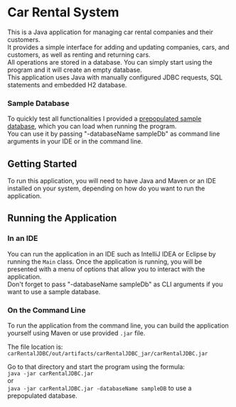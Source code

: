 # Car Rental System
This is a Java application for managing car rental companies and their customers.  
It provides a simple interface for adding and updating companies, cars, and customers, as well as renting and returning cars.  
All operations are stored in a database. You can simply start using the program and it will create an empty database.  
This application uses Java with manually configured JDBC requests, SQL statements and embedded H2 database.


### Sample Database
To quickly test all functionalities I provided a <ins>prepopulated sample database</ins>, which you can load when running the program.  
You can use it by passing "-databaseName sampleDb" as command line arguments in your IDE or in the command line.

## Getting Started
To run this application, you will need to have Java and Maven or an IDE installed on your system, 
depending on how do you want to run the application.

## Running the Application

### In an IDE
You can run the application in an IDE such as IntelliJ IDEA or Eclipse by running the `Main` class. 
Once the application is running, you will be presented with a menu of options that allow you to interact with the application.  
Don't forget to pass "-databaseName sampleDb" as CLI arguments if you want to use a sample database.


### On the Command Line
To run the application from the command line, you can build the application yourself using Maven or use provided `.jar` file.  

The file location is: `carRentalJDBC/out/artifacts/carRentalJDBC_jar/carRentalJDBC.jar`  

Go to that directory and start the program using the formula:  
`java -jar carRentalJDBC.jar`  
or  
`java -jar carRentalJDBC.jar -databaseName sampleDB` to use a prepopulated database.


